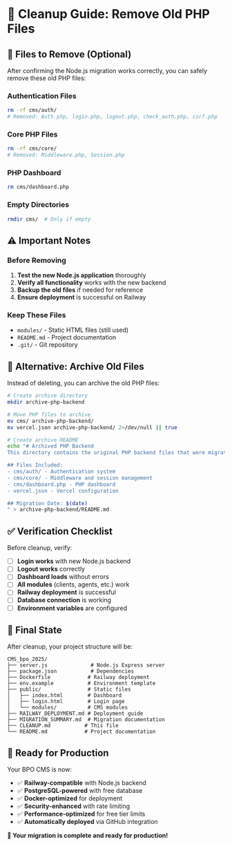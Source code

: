 # 🧹 Cleanup Guide: Remove Old PHP Files

## 📁 Files to Remove (Optional)

After confirming the Node.js migration works correctly, you can safely remove these old PHP files:

### **Authentication Files**
```bash
rm -rf cms/auth/
# Removed: Auth.php, login.php, logout.php, check_auth.php, csrf.php
```

### **Core PHP Files**
```bash
rm -rf cms/core/
# Removed: Middleware.php, Session.php
```

### **PHP Dashboard**
```bash
rm cms/dashboard.php
```

### **Empty Directories**
```bash
rmdir cms/  # Only if empty
```

## ⚠️ Important Notes

### **Before Removing**
1. **Test the new Node.js application** thoroughly
2. **Verify all functionality** works with the new backend
3. **Backup the old files** if needed for reference
4. **Ensure deployment** is successful on Railway

### **Keep These Files**
- `modules/` - Static HTML files (still used)
- `README.md` - Project documentation
- `.git/` - Git repository

## 🔄 Alternative: Archive Old Files

Instead of deleting, you can archive the old PHP files:

```bash
# Create archive directory
mkdir archive-php-backend

# Move PHP files to archive
mv cms/ archive-php-backend/
mv vercel.json archive-php-backend/ 2>/dev/null || true

# Create archive README
echo "# Archived PHP Backend
This directory contains the original PHP backend files that were migrated to Node.js for Railway deployment.

## Files Included:
- cms/auth/ - Authentication system
- cms/core/ - Middleware and session management
- cms/dashboard.php - PHP dashboard
- vercel.json - Vercel configuration

## Migration Date: $(date)
" > archive-php-backend/README.md
```

## ✅ Verification Checklist

Before cleanup, verify:

- [ ] **Login works** with new Node.js backend
- [ ] **Logout works** correctly
- [ ] **Dashboard loads** without errors
- [ ] **All modules** (clients, agents, etc.) work
- [ ] **Railway deployment** is successful
- [ ] **Database connection** is working
- [ ] **Environment variables** are configured

## 🎯 Final State

After cleanup, your project structure will be:

```
CMS_bpo_2025/
├── server.js              # Node.js Express server
├── package.json           # Dependencies
├── Dockerfile            # Railway deployment
├── env.example           # Environment template
├── public/               # Static files
│   ├── index.html        # Dashboard
│   ├── login.html        # Login page
│   └── modules/          # CMS modules
├── RAILWAY_DEPLOYMENT.md # Deployment guide
├── MIGRATION_SUMMARY.md  # Migration documentation
├── CLEANUP.md           # This file
└── README.md            # Project documentation
```

## 🚀 Ready for Production

Your BPO CMS is now:
- ✅ **Railway-compatible** with Node.js backend
- ✅ **PostgreSQL-powered** with free database
- ✅ **Docker-optimized** for deployment
- ✅ **Security-enhanced** with rate limiting
- ✅ **Performance-optimized** for free tier limits
- ✅ **Automatically deployed** via GitHub integration

**🎉 Your migration is complete and ready for production!** 